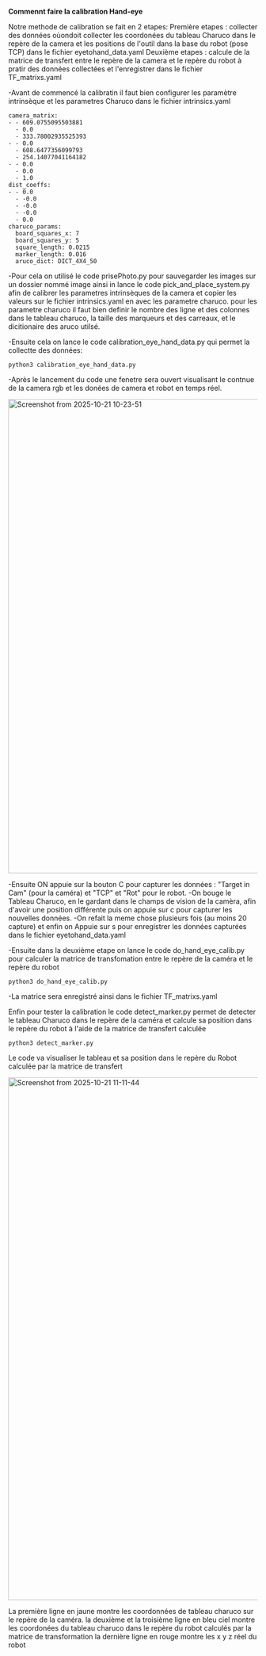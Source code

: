 **Commennt faire la calibration Hand-eye**

Notre methode de calibration se fait en 2 etapes:
Première etapes : collecter des données oùondoit collecter les coordonées du tableau Charuco dans le repère de la camera et les positions de l'outil dans la base du robot (pose TCP) dans le fichier eyetohand_data.yaml
Deuxième etapes : calcule de la matrice de transfert entre le repère de la camera et le repère du robot à pratir des données collectées et l'enregistrer dans le fichier TF_matrixs.yaml

-Avant de commencé la calibratin il faut bien configurer les paramètre intrinsèque et les parametres Charuco dans le fichier intrinsics.yaml

    camera_matrix:
    - - 609.0755095503881
      - 0.0
      - 333.78002935525393
    - - 0.0
      - 608.6477356099793
      - 254.14077041164182
    - - 0.0
      - 0.0
      - 1.0
    dist_coeffs:
    - - 0.0
      - -0.0
      - -0.0
      - -0.0
      - 0.0
    charuco_params:
      board_squares_x: 7
      board_squares_y: 5
      square_length: 0.0215
      marker_length: 0.016
      aruco_dict: DICT_4X4_50

-Pour cela on utilisé le code prisePhoto.py pour sauvegarder les images sur un dossier nommé image ainsi in lance le code pick_and_place_system.py afin de calibrer les parametres intrinsèques de la camera et copier les valeurs sur le fichier intrinsics.yaml en avec les parametre charuco.
pour les parametre charuco il faut bien definir le nombre des ligne et des colonnes dans le tableau charuco, la taille des marqueurs et des carreaux, et le dicitionaire des aruco utilsé.

-Ensuite cela on lance le code calibration_eye_hand_data.py qui permet la collectte des données:
    
    python3 calibration_eye_hand_data.py
    
-Après le lancement du code une fenetre sera ouvert visualisant le contnue de la camera rgb et les donées de camera et robot en temps réel.

<img width="1185" height="957" alt="Screenshot from 2025-10-21 10-23-51" src="https://github.com/user-attachments/assets/23fd3753-ac09-49e3-b48b-58429e93eaf4" />

-Ensuite ON appuie sur la bouton C pour capturer les données : "Target in Cam" (pour la caméra) et "TCP" et "Rot" pour le robot.
-On bouge le Tableau Charuco, en le gardant dans le champs de vision de la camèra, afin d'avoir une position différente puis on appuie sur c pour capturer les nouvelles données.
-On refait la meme chose  plusieurs fois (au moins 20 capture) et enfin on Appuie sur s pour enregistrer les données capturées dans le fichier eyetohand_data.yaml

-Ensuite dans la deuxième etape on lance le code do_hand_eye_calib.py pour calculer la matrice de transfomation entre le repère de la caméra et le repère du robot

    python3 do_hand_eye_calib.py

-La matrice sera enregistré ainsi dans le fichier TF_matrixs.yaml

Enfin pour tester la calibration le code detect_marker.py permet de detecter le tableau Charuco dans le repère de la caméra et calcule sa position dans le repère du robot à l'aide de la matrice de transfert calculée

    python3 detect_marker.py

Le code va visualiser le tableau et sa position dans le repère du Robot calculée par la matrice de transfert

<img width="1335" height="1055" alt="Screenshot from 2025-10-21 11-11-44" src="https://github.com/user-attachments/assets/9bf0828b-3836-476b-96e9-8c77a3ed60aa" />

La première ligne en jaune montre les coordonnées de tableau charuco sur le repère de la caméra.
la deuxième et la troisième ligne en bleu ciel montre les coordonées du tableau charuco dans le repère du robot calculés par la matrice de transformation
la dernière ligne en rouge montre les x y z réel du robot
